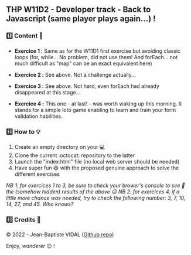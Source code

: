 ## THP W11D2 - Developer track - Back to Javascript (same player plays again...) !

### :one: Content :scroll:

- **Exercice 1 :** Same as for the W11D1 first exercise but avoiding classic loops (for, while... No problem, did not use them! And forEach... not much difficult as "map" can be an exact equivalent here)

- **Exercice 2 :** See above. Not a challenge actually...

- **Exercice 3 :** See above. Not hard, even forEach had already disappeared at this stage...

- **Exercice 4 :** This one - at last! - was worth waking up this morning. It stands for a simple loto game enabling to learn and train your form validation habilities.

### :two: How to :bulb:

1. Create an empty directory on your :computer:
2. Clone the current :octocat: repository to the latter
3. Launch the "index.html" file (no local web server should be needed)
4. Have super fun :satisfied: with the proposed genuine approach to solve the different exercises

_NB 1: for exercices 1 to 3, be sure to check your brower's console to see :eyes: the (somehow hidden) results of the above :wink:_
_NB 2: for exercices 4, if a little more chance was needed, try to check the following number: 3, 7, 10, 14, 27, and 45. Who knows?_

### :three: Credits :closed_lock_with_key:

&copy; 2022 - Jean-Baptiste VIDAL ([Github repo](https://github.com/GibbZ-78))

Enjoy, _wanderer_ :wink: !
